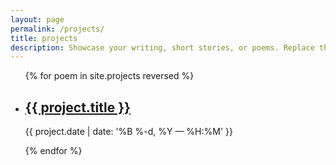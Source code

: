 ```yaml
---
layout: page
permalink: /projects/
title: projects
description: Showcase your writing, short stories, or poems. Replace this text with your description.
---
```


<ul class="post-list">
{% for poem in site.projects reversed %}
    <li>
        <h2><a class="project-title" href="{{ project.url | prepend: site.baseurl }}">{{ project.title }}</a></h2>
        <p class="post-meta">{{ project.date | date: '%B %-d, %Y — %H:%M' }}</p>
      </li>
{% endfor %}
</ul>
